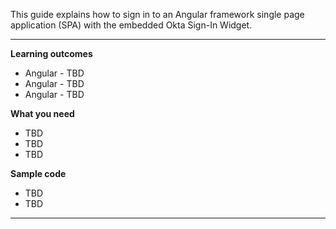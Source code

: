 This guide explains how to sign in to an Angular framework single page application (SPA) with the embedded Okta Sign-In Widget.

---

**Learning outcomes**

* Angular - TBD
* Angular - TBD
* Angular - TBD

**What you need**

* TBD
* TBD
* TBD

**Sample code**

* TBD
* TBD

---
